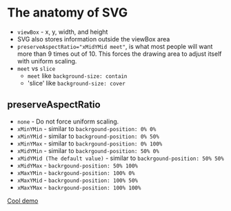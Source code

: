  # The anatomy of SVG
 
- `viewBox` - x, y, width, and height
- SVG also stores information outside the viewBox area
- `preserveAspectRatio="xMidYMid meet"`, is what most people will want more than 9 times out of 10. 
  This forces the drawing area to adjust itself with uniform scaling.
- `meet` vs `slice`
  - `meet` like `background-size: contain`
  - 'slice' like `background-size: cover`
  
## preserveAspectRatio

- `none` - Do not force uniform scaling.
- `xMinYMin` - similar to `backrgound-position: 0% 0%`
- `xMinYMid` - similar to `background-position: 0% 50%`
- `xMinYMax` - similar to `backrgound-position: 0% 100%`
- `xMidYMin` - similar to `backrgound-position: 50% 0%`
- `xMidYMid (The default value)` - similar to `backrgound-position: 50% 50%`
- `xMidYMax` - `backrgound-position: 50% 100%`
- `xMaxYMin` - `backrgound-position: 100% 0%`
- `xMaxYMid` - `backrgound-position: 100% 50%`
- `xMaxYMax` - `backrgound-position: 100% 100%`

[Cool demo](http://bit.ly/2lNbuJv)
